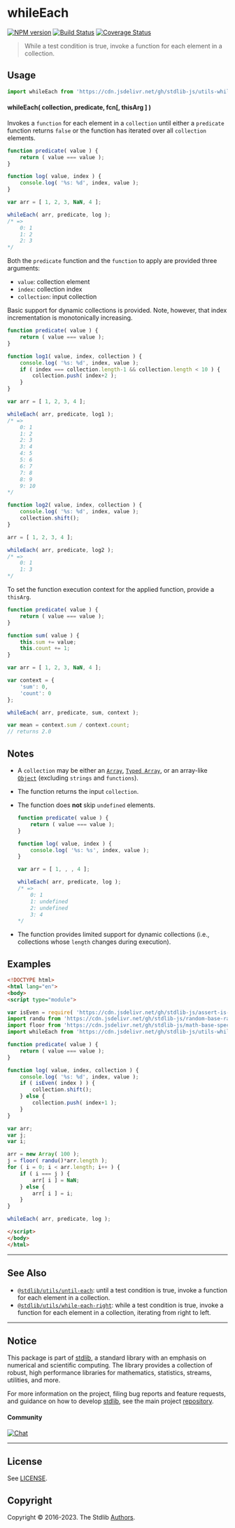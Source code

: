 <!--

@license Apache-2.0

Copyright (c) 2018 The Stdlib Authors.

Licensed under the Apache License, Version 2.0 (the "License");
you may not use this file except in compliance with the License.
You may obtain a copy of the License at

   http://www.apache.org/licenses/LICENSE-2.0

Unless required by applicable law or agreed to in writing, software
distributed under the License is distributed on an "AS IS" BASIS,
WITHOUT WARRANTIES OR CONDITIONS OF ANY KIND, either express or implied.
See the License for the specific language governing permissions and
limitations under the License.

-->

# whileEach

[![NPM version][npm-image]][npm-url] [![Build Status][test-image]][test-url] [![Coverage Status][coverage-image]][coverage-url] <!-- [![dependencies][dependencies-image]][dependencies-url] -->

> While a test condition is true, invoke a function for each element in a collection.

<!-- Section to include introductory text. Make sure to keep an empty line after the intro `section` element and another before the `/section` close. -->

<section class="intro">

</section>

<!-- /.intro -->

<!-- Package usage documentation. -->



<section class="usage">

## Usage

```javascript
import whileEach from 'https://cdn.jsdelivr.net/gh/stdlib-js/utils-while-each@esm/index.mjs';
```

#### whileEach( collection, predicate, fcn\[, thisArg ] )

Invokes a `function` for each element in a `collection` until either a `predicate` function returns `false` or the function has iterated over all `collection` elements.

```javascript
function predicate( value ) {
    return ( value === value );
}

function log( value, index ) {
    console.log( '%s: %d', index, value );
}

var arr = [ 1, 2, 3, NaN, 4 ];

whileEach( arr, predicate, log );
/* =>
    0: 1
    1: 2
    2: 3
*/
```

Both the `predicate` function and the `function` to apply are provided three arguments:

-   `value`: collection element
-   `index`: collection index
-   `collection`: input collection

Basic support for dynamic collections is provided. Note, however, that index incrementation is monotonically increasing.

```javascript
function predicate( value ) {
    return ( value === value );
}

function log1( value, index, collection ) {
    console.log( '%s: %d', index, value );
    if ( index === collection.length-1 && collection.length < 10 ) {
        collection.push( index+2 );
    }
}

var arr = [ 1, 2, 3, 4 ];

whileEach( arr, predicate, log1 );
/* =>
    0: 1
    1: 2
    2: 3
    3: 4
    4: 5
    5: 6
    6: 7
    7: 8
    8: 9
    9: 10
*/

function log2( value, index, collection ) {
    console.log( '%s: %d', index, value );
    collection.shift();
}

arr = [ 1, 2, 3, 4 ];

whileEach( arr, predicate, log2 );
/* =>
    0: 1
    1: 3
*/
```

To set the function execution context for the applied function, provide a `thisArg`.

```javascript
function predicate( value ) {
    return ( value === value );
}

function sum( value ) {
    this.sum += value;
    this.count += 1;
}

var arr = [ 1, 2, 3, NaN, 4 ];

var context = {
    'sum': 0,
    'count': 0
};

whileEach( arr, predicate, sum, context );

var mean = context.sum / context.count;
// returns 2.0
```

</section>

<!-- /.usage -->

<!-- Package usage notes. Make sure to keep an empty line after the `section` element and another before the `/section` close. -->

<section class="notes">

## Notes

-   A `collection` may be either an [`Array`][mdn-array], [`Typed Array`][mdn-typed-array], or an array-like [`Object`][mdn-object] (excluding `strings` and `functions`).

-   The function returns the input `collection`.

-   The function does **not** skip `undefined` elements.

    <!-- eslint-disable no-sparse-arrays -->

    ```javascript
    function predicate( value ) {
        return ( value === value );
    }

    function log( value, index ) {
        console.log( '%s: %s', index, value );
    }

    var arr = [ 1, , , 4 ];

    whileEach( arr, predicate, log );
    /* =>
        0: 1
        1: undefined
        2: undefined
        3: 4
    */
    ```

-   The function provides limited support for dynamic collections (i.e., collections whose `length` changes during execution).

</section>

<!-- /.notes -->

<!-- Package usage examples. -->

<section class="examples">

## Examples

<!-- eslint no-undef: "error" -->

```html
<!DOCTYPE html>
<html lang="en">
<body>
<script type="module">

var isEven = require( 'https://cdn.jsdelivr.net/gh/stdlib-js/assert-is-even' ).isPrimitive;
import randu from 'https://cdn.jsdelivr.net/gh/stdlib-js/random-base-randu@esm/index.mjs';
import floor from 'https://cdn.jsdelivr.net/gh/stdlib-js/math-base-special-floor@esm/index.mjs';
import whileEach from 'https://cdn.jsdelivr.net/gh/stdlib-js/utils-while-each@esm/index.mjs';

function predicate( value ) {
    return ( value === value );
}

function log( value, index, collection ) {
    console.log( '%s: %d', index, value );
    if ( isEven( index ) ) {
        collection.shift();
    } else {
        collection.push( index+1 );
    }
}

var arr;
var j;
var i;

arr = new Array( 100 );
j = floor( randu()*arr.length );
for ( i = 0; i < arr.length; i++ ) {
    if ( i === j ) {
        arr[ i ] = NaN;
    } else {
        arr[ i ] = i;
    }
}

whileEach( arr, predicate, log );

</script>
</body>
</html>
```

</section>

<!-- /.examples -->

<!-- Section to include cited references. If references are included, add a horizontal rule *before* the section. Make sure to keep an empty line after the `section` element and another before the `/section` close. -->

<section class="references">

</section>

<!-- /.references -->

<!-- Section for related `stdlib` packages. Do not manually edit this section, as it is automatically populated. -->

<section class="related">

* * *

## See Also

-   <span class="package-name">[`@stdlib/utils/until-each`][@stdlib/utils/until-each]</span><span class="delimiter">: </span><span class="description">until a test condition is true, invoke a function for each element in a collection.</span>
-   <span class="package-name">[`@stdlib/utils/while-each-right`][@stdlib/utils/while-each-right]</span><span class="delimiter">: </span><span class="description">while a test condition is true, invoke a function for each element in a collection, iterating from right to left.</span>

</section>

<!-- /.related -->

<!-- Section for all links. Make sure to keep an empty line after the `section` element and another before the `/section` close. -->


<section class="main-repo" >

* * *

## Notice

This package is part of [stdlib][stdlib], a standard library with an emphasis on numerical and scientific computing. The library provides a collection of robust, high performance libraries for mathematics, statistics, streams, utilities, and more.

For more information on the project, filing bug reports and feature requests, and guidance on how to develop [stdlib][stdlib], see the main project [repository][stdlib].

#### Community

[![Chat][chat-image]][chat-url]

---

## License

See [LICENSE][stdlib-license].


## Copyright

Copyright &copy; 2016-2023. The Stdlib [Authors][stdlib-authors].

</section>

<!-- /.stdlib -->

<!-- Section for all links. Make sure to keep an empty line after the `section` element and another before the `/section` close. -->

<section class="links">

[npm-image]: http://img.shields.io/npm/v/@stdlib/utils-while-each.svg
[npm-url]: https://npmjs.org/package/@stdlib/utils-while-each

[test-image]: https://github.com/stdlib-js/utils-while-each/actions/workflows/test.yml/badge.svg?branch=main
[test-url]: https://github.com/stdlib-js/utils-while-each/actions/workflows/test.yml?query=branch:main

[coverage-image]: https://img.shields.io/codecov/c/github/stdlib-js/utils-while-each/main.svg
[coverage-url]: https://codecov.io/github/stdlib-js/utils-while-each?branch=main

<!--

[dependencies-image]: https://img.shields.io/david/stdlib-js/utils-while-each.svg
[dependencies-url]: https://david-dm.org/stdlib-js/utils-while-each/main

-->

[chat-image]: https://img.shields.io/gitter/room/stdlib-js/stdlib.svg
[chat-url]: https://gitter.im/stdlib-js/stdlib/

[stdlib]: https://github.com/stdlib-js/stdlib

[stdlib-authors]: https://github.com/stdlib-js/stdlib/graphs/contributors

[umd]: https://github.com/umdjs/umd
[es-module]: https://developer.mozilla.org/en-US/docs/Web/JavaScript/Guide/Modules

[deno-url]: https://github.com/stdlib-js/utils-while-each/tree/deno
[umd-url]: https://github.com/stdlib-js/utils-while-each/tree/umd
[esm-url]: https://github.com/stdlib-js/utils-while-each/tree/esm
[branches-url]: https://github.com/stdlib-js/utils-while-each/blob/main/branches.md

[stdlib-license]: https://raw.githubusercontent.com/stdlib-js/utils-while-each/main/LICENSE

[mdn-array]: https://developer.mozilla.org/en-US/docs/Web/JavaScript/Reference/Global_Objects/Array

[mdn-typed-array]: https://developer.mozilla.org/en-US/docs/Web/JavaScript/Reference/Global_Objects/TypedArray

[mdn-object]: https://developer.mozilla.org/en-US/docs/Web/JavaScript/Reference/Global_Objects/Object

<!-- <related-links> -->

[@stdlib/utils/until-each]: https://github.com/stdlib-js/utils-until-each/tree/esm

[@stdlib/utils/while-each-right]: https://github.com/stdlib-js/utils-while-each-right/tree/esm

<!-- </related-links> -->

</section>

<!-- /.links -->
